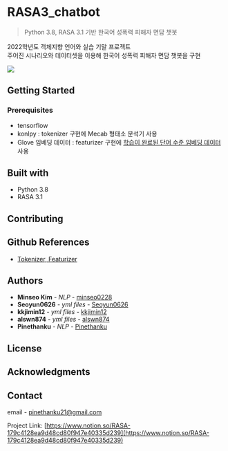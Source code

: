 # RASA3_chatbot
> Python 3.8, RASA 3.1 기반 한국어 성폭력 피해자 면담 챗봇


2022학년도 객체지향 언어와 실습 기말 프로젝트<br>
주어진 시나리오와 데이터셋을 이용해 한국어 성폭력 피해자 면담 챗봇을 구현 


![](../header.png)


## Getting Started

### Prerequisites
- tensorflow
- konlpy : tokenizer 구현에 Mecab 형태소 분석기 사용
- Glove 임베딩 데이터 : featurizer 구현에 [학습이 완료된 단어 수준 임베딩 데이터](https://ratsgo.github.io/embedding/downloaddata.html) 사용

## Built with
- Python 3.8
- RASA 3.1

## Contributing

## Github References
* [Tokenizer, Featurizer](https://github.com/sangjun0412/-Automation-program-based-on-statement-analysis-to-detect-the-authenticity-of-statements)

## Authors

* **Minseo Kim** - *NLP* - [minseo0228](https://github.com/minseo0228)
* **Seoyun0626** - *yml files* - [Seoyun0626](https://github.com/Seoyun0626)
* **kkjimin12** - *yml files* - [kkjimin12](https://github.com/kkjimin12)
* **alswn874** - *yml files* - [alswn874](https://github.com/alswn874)
* **Pinethanku** - *NLP* - [Pinethanku](https://github.com/Pinethanku)

## License

## Acknowledgments

## Contact

email  - pinethanku21@gmail.com

Project Link: [https://www.notion.so/RASA-179c4128ea9d48cd80f947e40335d239](https://www.notion.so/RASA-179c4128ea9d48cd80f947e40335d239)
